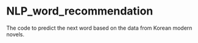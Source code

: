# NLP_word_recommendation
The code to predict the next word based on the data from Korean modern novels.
